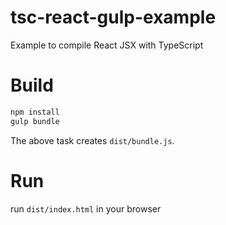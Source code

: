 # tsc-react-gulp-example
Example to compile React JSX with TypeScript

# Build

```sh
npm install
gulp bundle
```

The above task creates `dist/bundle.js`.


# Run

run `dist/index.html` in your browser